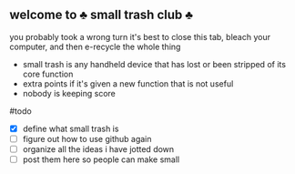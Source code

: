 ## welcome to ♣️ small trash club ♣️

you probably took a wrong turn it's best to close this tab, bleach your computer, and then e-recycle the whole thing

- small trash is any handheld device that has lost or been stripped of its core function
- extra points if it's given a new function that is not useful
- nobody is keeping score 

#todo
- [x] define what small trash is
- [ ] figure out how to use github again
- [ ] organize all the ideas i have jotted down
- [ ] post them here so people can make small 
